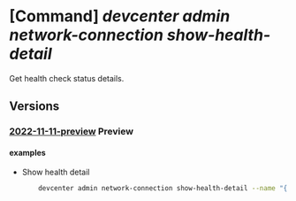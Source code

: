 # [Command] _devcenter admin network-connection show-health-detail_

Get health check status details.

## Versions

### [2022-11-11-preview](/Resources/mgmt-plane/L3N1YnNjcmlwdGlvbnMve30vcmVzb3VyY2Vncm91cHMve30vcHJvdmlkZXJzL21pY3Jvc29mdC5kZXZjZW50ZXIvbmV0d29ya2Nvbm5lY3Rpb25zL3t9L2hlYWx0aGNoZWNrcy9sYXRlc3Q=/2022-11-11-preview.xml) **Preview**

<!-- mgmt-plane /subscriptions/{}/resourcegroups/{}/providers/microsoft.devcenter/networkconnections/{}/healthchecks/latest 2022-11-11-preview -->

#### examples

- Show health detail
    ```bash
        devcenter admin network-connection show-health-detail --name "{networkConnectionName}" --resource-group "rg1"
    ```
